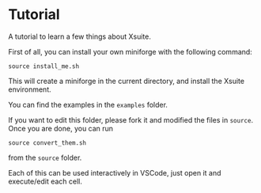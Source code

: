 # Tutorial
A tutorial to learn a few things about Xsuite.

First of all, you can install your own miniforge with the following command:
```
source install_me.sh
```
This will create a miniforge in the current directory, and install the Xsuite environment.

You can find the examples in the `examples` folder.

If you want to edit this folder, please fork it and modified the files in `source`.
Once you are done, you can run 
```
source convert_them.sh
```
from the `source` folder.

Each of this can be used interactively in VSCode, just open it and execute/edit each cell.
